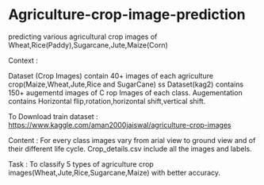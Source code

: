 # Agriculture-crop-image-prediction
predicting various agricultural crop images of Wheat,Rice(Paddy),Sugarcane,Jute,Maize(Corn)

Context :

Dataset (Crop Images) contain 40+ images of each agriculture crop(Maize,Wheat,Jute,Rice and SugarCane) ss
Dataset(kag2) contains 150+ augementd images of C rop Images of each class.
Augementation contains Horizontal flip,rotation,horizontal shift,vertical shift.

To Download train dataset :
 https://www.kaggle.com/aman2000jaiswal/agriculture-crop-images

 Content :
   For every class images vary from arial view to ground view and of their different life cycle.
   Crop_details.csv include all the images and labels.

Task :
  To classify 5 types of agriculture crop images(Wheat,Jute,Rice,Sugarcane,Maize) with better accuracy.
  

